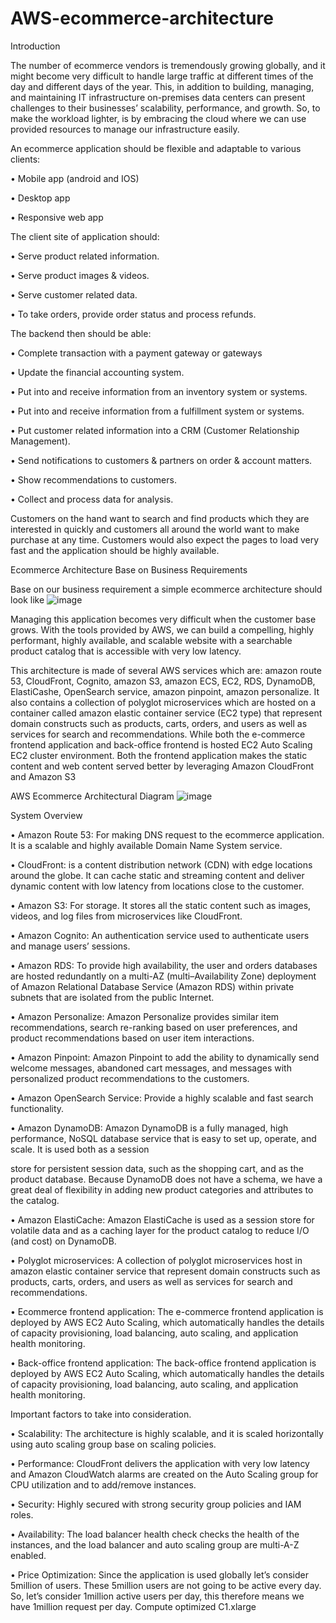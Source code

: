 # AWS-ecommerce-architecture
Introduction

The number of ecommerce vendors is tremendously growing globally, and it might become very difficult to handle large traffic at different times of the day and different days of the year. This, in addition to building, managing, and maintaining IT infrastructure on-premises data centers can present challenges to their businesses’ scalability, performance, and growth. So, to make the workload lighter, is by embracing the cloud where we can use provided resources to manage our infrastructure easily.

An ecommerce application should be flexible and adaptable to various clients:

•	Mobile app (android and IOS)

•	Desktop app

•	Responsive web app

The client site of application should:

•	Serve product related information.

•	 Serve product images & videos.

•	Serve customer related data.

•	To take orders, provide order status and process refunds.

The backend then should be able:

•	Complete transaction with a payment gateway or gateways

•	Update the financial accounting system.

•	Put into and receive information from an inventory system or systems.

•	Put into and receive information from a fulfillment system or systems.

•	Put customer related information into a CRM (Customer Relationship Management).

•	Send notifications to customers & partners on order & account matters.

•	Show recommendations to customers.

•	Collect and process data for analysis.

Customers on the hand want to search and find products which they are interested in quickly and customers all around the world want to make purchase at any time. 
Customers would also expect the pages to load very fast and the application should be highly available. 

Ecommerce Architecture Base on Business Requirements

Base on our business requirement a simple ecommerce architecture should look like 
![image](https://user-images.githubusercontent.com/88759996/234212986-23e4213a-0740-4289-ade8-294142116247.png)

Managing this application becomes very difficult when the customer base grows. With the tools provided by AWS, we can build a compelling, highly performant, highly available, and scalable website with a searchable product catalog that is accessible with very low latency.

This architecture is made of several AWS services which are: amazon route 53, CloudFront, Cognito, amazon S3, amazon ECS, EC2, RDS, DynamoDB, ElastiCashe, OpenSearch service, amazon pinpoint, amazon personalize. It also contains a collection of polyglot microservices which are hosted on a container called amazon elastic container service (EC2 type) that represent domain constructs such as products, carts, orders, and users as well as services for search and recommendations. While both the e-commerce frontend application and back-office frontend is hosted EC2 Auto Scaling EC2 cluster environment. Both the frontend application makes the static content and web content served better by leveraging Amazon CloudFront and Amazon S3

AWS Ecommerce Architectural Diagram
![image](https://user-images.githubusercontent.com/88759996/234213509-aa80208d-55be-4cca-8675-e7b63683a91b.png)

System Overview

•	Amazon Route 53:  For making DNS request to the ecommerce application. It is a scalable and highly available Domain Name System service.

•	CloudFront: is a content distribution network (CDN) with edge locations around the globe. It can cache static and streaming content and deliver dynamic content with low latency from locations close to the customer.

•	Amazon S3: For storage. It stores all the static content such as images, videos, and log files from microservices like CloudFront.

•	Amazon Cognito: An authentication service used to authenticate users and manage users’ sessions.

•	Amazon RDS: To provide high availability, the user and orders databases are hosted redundantly on a multi-AZ (multi–Availability Zone) deployment of Amazon Relational Database Service (Amazon RDS) within private subnets that are isolated from the public Internet.

•	Amazon Personalize: Amazon Personalize provides similar item recommendations, search re-ranking based on user preferences, and product recommendations based on user item interactions.

•	Amazon Pinpoint: Amazon Pinpoint to add the ability to dynamically send welcome messages, abandoned cart messages, and messages with personalized product recommendations to the customers.

•	Amazon OpenSearch Service: Provide a highly scalable and fast search functionality.

•	Amazon DynamoDB: Amazon DynamoDB is a fully managed, high performance, NoSQL database service that is easy to set up, operate, and scale. It is used both as a session 

store for persistent session data, such as the shopping cart, and as the product database. Because DynamoDB does not have a schema, we have a great deal of flexibility in adding new product categories and attributes to the catalog.

•	Amazon ElastiCache: Amazon ElastiCache is used as a session store for volatile data and as a caching layer for the product catalog to reduce I/O (and cost) on DynamoDB.

•	Polyglot microservices: A collection of polyglot microservices host in amazon elastic container service that represent domain constructs such as products, carts, orders, and users as well as services for search and recommendations.

•	Ecommerce frontend application: The e-commerce frontend application is deployed by AWS EC2 Auto Scaling, which automatically handles the details of capacity provisioning, load balancing, auto scaling, and application health monitoring.

•	Back-office frontend application: The back-office frontend application is deployed by AWS EC2 Auto Scaling, which automatically handles the details of capacity provisioning, load balancing, auto scaling, and application health monitoring.

Important factors to take into consideration.

•	Scalability: The architecture is highly scalable, and it is scaled horizontally using auto scaling group base on scaling policies.

•	Performance: CloudFront delivers the application with very low latency and Amazon CloudWatch alarms are created on the Auto Scaling group for CPU utilization and to add/remove instances.

•	Security: Highly secured with strong security group policies and IAM roles.

•	Availability: The load balancer health check checks the health of the instances, and the load balancer and auto scaling group are multi-A-Z enabled.

•	Price Optimization: Since the application is used globally let’s consider 5million of users. These 5million users are not going to be active every day. So, let’s consider 1million active users per day, this therefore means we have 1million request per day. 
Compute optimized C1.xlarge



